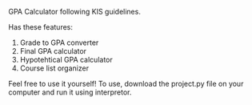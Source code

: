 GPA Calculator following KIS guidelines.

Has these features:
1. Grade to GPA converter
2. Final GPA calculator
3. Hypotehtical GPA calculator
4. Course list organizer

Feel free to use it yourself!
To use, download the project.py file on your computer and run it using interpretor.
